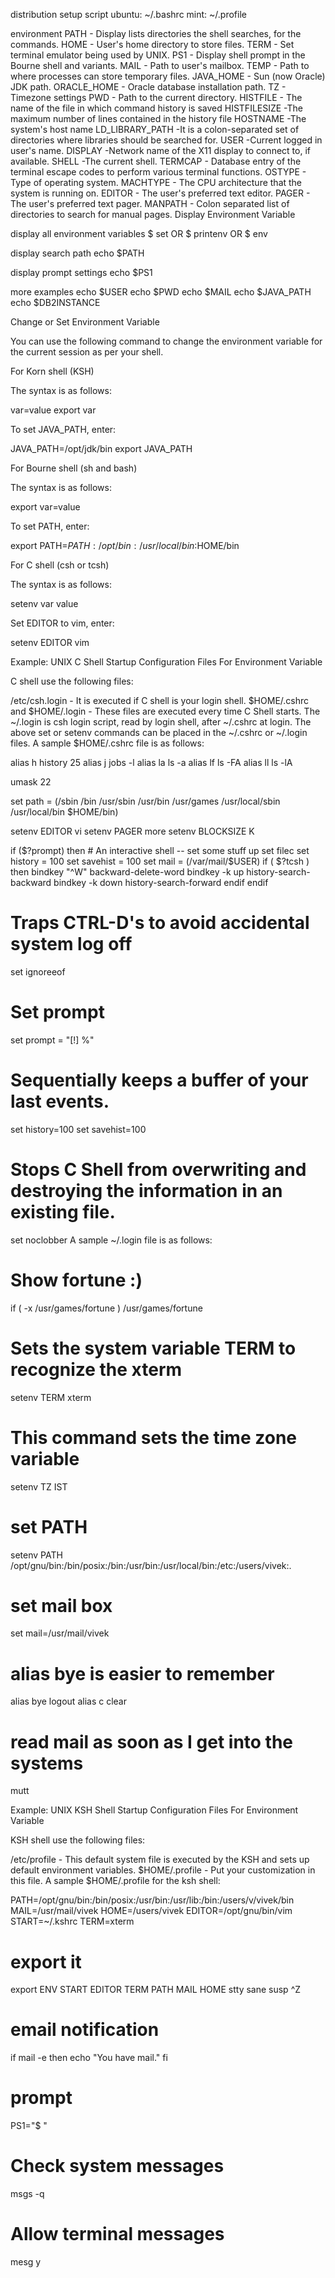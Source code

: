 distribution setup script
ubuntu: ~/.bashrc
mint: ~/.profile

environment
PATH - Display lists directories the shell searches, for the commands.
HOME - User's home directory to store files.
TERM - Set terminal emulator being used by UNIX.
PS1 - Display shell prompt in the Bourne shell and variants.
MAIL - Path to user's mailbox.
TEMP - Path to where processes can store temporary files.
JAVA_HOME - Sun (now Oracle) JDK path.
ORACLE_HOME - Oracle database installation path.
TZ - Timezone settings
PWD - Path to the current directory.
HISTFILE - The name of the file in which command history is saved
HISTFILESIZE -The maximum number of lines contained in the history file
HOSTNAME -The system's host name
LD_LIBRARY_PATH -It is a colon-separated set of directories where libraries should be searched for.
USER -Current logged in user's name.
DISPLAY -Network name of the X11 display to connect to, if available.
SHELL -The current shell.
TERMCAP -	 Database entry of the terminal escape codes to perform various terminal functions.
OSTYPE -	 Type of operating system.
MACHTYPE -	 The CPU architecture that the system is running on.
EDITOR -	 The user's preferred text editor.
PAGER -	 The user's preferred text pager.
MANPATH - Colon separated list of directories to search for manual pages.
Display Environment Variable

display all environment variables
$ set
OR
$ printenv
OR
$ env

display search path
echo $PATH

display prompt settings
echo $PS1

more examples
echo $USER
echo $PWD
echo $MAIL
echo $JAVA_PATH
echo $DB2INSTANCE

Change or Set Environment Variable

You can use the following command to change the environment variable for the current session as per your shell.

For Korn shell (KSH)

The syntax is as follows:

var=value
export var

To set JAVA_PATH, enter:


JAVA_PATH=/opt/jdk/bin
export JAVA_PATH

For Bourne shell (sh and bash)

The syntax is as follows:


export var=value

To set PATH, enter:


export PATH=$PATH:/opt/bin:/usr/local/bin:$HOME/bin

For C shell (csh or tcsh)

The syntax is as follows:


setenv var value

Set EDITOR to vim, enter:


setenv EDITOR vim

Example: UNIX C Shell Startup Configuration Files For Environment Variable

C shell use the following files:

/etc/csh.login - It is executed if C shell is your login shell.
$HOME/.cshrc and $HOME/.login - These files are executed every time C Shell starts. The ~/.login is csh login script, read by login shell, after ~/.cshrc at login.
The above set or setenv commands can be placed in the ~/.cshrc or ~/.login files. A sample $HOME/.cshrc file is as follows:


alias h		history 25
alias j		jobs -l
alias la	ls -a
alias lf	ls -FA
alias ll	ls -lA

umask 22

set path = (/sbin /bin /usr/sbin /usr/bin /usr/games /usr/local/sbin /usr/local/bin $HOME/bin)

setenv	EDITOR	vi
setenv	PAGER	more
setenv	BLOCKSIZE	K

if ($?prompt) then
	# An interactive shell -- set some stuff up
	set filec
	set history = 100
	set savehist = 100
	set mail = (/var/mail/$USER)
	if ( $?tcsh ) then
		bindkey "^W" backward-delete-word
		bindkey -k up history-search-backward
		bindkey -k down history-search-forward
	endif
endif

# Traps CTRL-D's to avoid accidental system log off
set ignoreeof

# Set prompt
set prompt = "[\!] %"

# Sequentially keeps a buffer of your last events.
set history=100
set savehist=100

# Stops C Shell from overwriting and destroying the information in an existing file.
set noclobber
A sample ~/.login file is as follows:


# Show fortune :)
if ( -x /usr/games/fortune ) /usr/games/fortune

# Sets the system variable TERM to recognize the xterm
setenv TERM xterm

# This command sets the time zone variable
setenv TZ IST

# set PATH
setenv PATH /opt/gnu/bin:/bin/posix:/bin:/usr/bin:/usr/local/bin:/etc:/users/vivek:.

# set mail box
set mail=/usr/mail/vivek

# alias bye is easier to remember
alias bye logout
alias c clear

# read mail as soon as I get into the systems
mutt

Example: UNIX KSH Shell Startup Configuration Files For Environment Variable

KSH shell use the following files:

/etc/profile - This default system file is executed by the KSH and sets up default environment variables.
$HOME/.profile - Put your customization in this file.
A sample $HOME/.profile for the ksh shell:


PATH=/opt/gnu/bin:/bin/posix:/usr/bin:/usr/lib:/bin:/users/v/vivek/bin
MAIL=/usr/mail/vivek
HOME=/users/vivek
EDITOR=/opt/gnu/bin/vim
START=~/.kshrc
TERM=xterm

# export it
export ENV START EDITOR TERM PATH MAIL HOME
stty sane susp ^Z

# email notification
if mail -e
then
   echo "You have mail."
fi

# prompt
PS1="$ "

# Check system messages
msgs -q

# Allow terminal messages
mesg y
